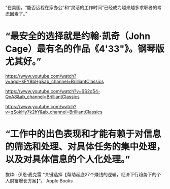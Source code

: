 “在美国，“能否远程在家办公”和“灵活的工作时间”已经成为越来越多求职者的考虑因素了。”

# “最安全的选择就是约翰·凯奇（John Cage）最有名的作品《4'33"》。钢琴版尤其好。”
https://www.youtube.com/watch?v=aqcHkFY8bHg&ab_channel=BrilliantClassics

https://www.youtube.com/watch?v=6S2d54-QxA8&ab_channel=BrilliantClassics

https://www.youtube.com/watch?v=qSokHy7k2hY&ab_channel=BrilliantClassics

# “工作中的出色表现和才能有赖于对信息的筛选和处理、对具体任务的集中处理，以及对具体信息的个人化处理。”

抜粋:: 伊恩·麦克雷  “关键选择【帮助起底27个赚钱的逻辑，经济下行趋势下的个人财富增长方案】”。 Apple Books  
